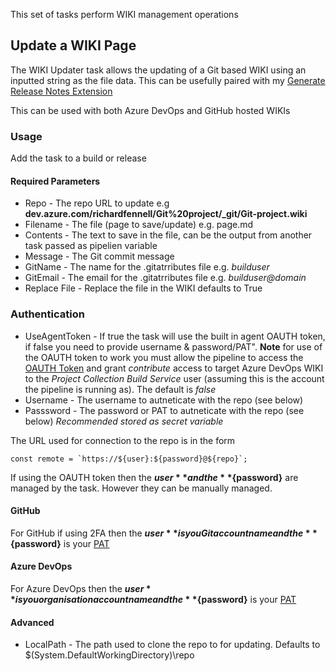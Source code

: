 This set of tasks perform WIKI management operations

## Update a WIKI Page

The WIKI Updater task allows the updating of a Git based WIKI using an inputted string as the file data. This can be usefully paired with my [Generate Release Notes Extension](https://marketplace.visualstudio.com/items?itemName=richardfennellBM.BM-VSTS-XplatGenerateReleaseNotes)

This can be used with both Azure DevOps and GitHub hosted WIKIs

### Usage

Add the task to a build or release

#### Required Parameters
- Repo - The repo URL to update e.g **dev.azure.com/richardfennell/Git%20project/_git/Git-project.wiki**
- Filename - The file (page to save/update) e.g. page.md
- Contents - The text to save in the file, can be the output from another task passed as pipelien variable
- Message - The Git commit message
- GitName - The name for the .gitatrributes file e.g. _builduser_
- GitEmail - The email for the .gitatrributes file e.g. _builduser@domain_
- Replace File - Replace the file in the WIKI defaults to True

### Authentication

- UseAgentToken - If true the task will use the built in agent OAUTH token, if false you need to provide username & password/PAT". **Note** for use of the OAUTH token to work you must allow the pipeline to access the [OAUTH Token](https://docs.microsoft.com/en-us/azure/devops/pipelines/scripts/git-commands?view=vsts&tabs=yaml#enable-scripts-to-run-git-commands) and grant _contribute_ access to target Azure DevOps WIKI to the _Project Collection Build Service_ user (assuming this is the account the pipeline is running as). The default is _false_
- Username - The username to autneticate with the repo (see below)
- Passsword - The password or PAT to autneticate with the repo (see below) _Recommended stored as secret variable_

The URL used for connection to the repo is in the form

```
const remote = `https://${user}:${password}@${repo}`;
```

If using the OAUTH token then the **${user}** and the **${password}** are managed by the task. However they can be manually managed.

#### GitHub

For GitHub if using 2FA then the **${user}** is you Git account name and the **${password}** is your [PAT](https://help.github.com/articles/creating-a-personal-access-token-for-the-command-line/)

#### Azure DevOps

For Azure DevOps then the **${user}** is you organisation account name and the **${password}** is your [PAT](https://docs.microsoft.com/en-us/azure/devops/organizations/accounts/use-personal-access-tokens-to-authenticate?view=vsts)


#### Advanced

- LocalPath - The path used to clone the repo to for updating. Defaults to $(System.DefaultWorkingDirectory)\\repo

